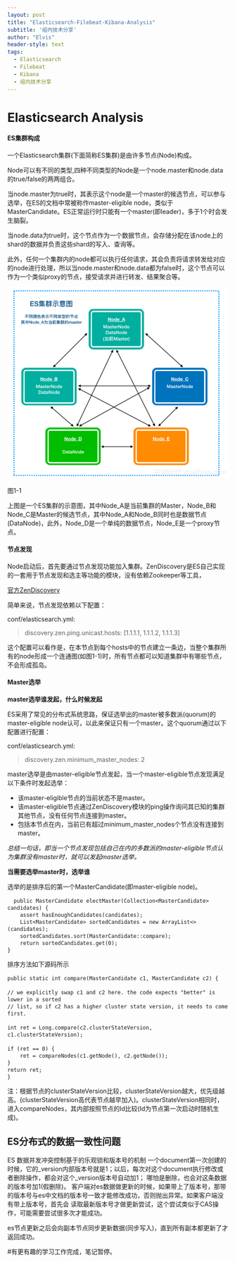```yaml
---
layout: post
title: "Elasticsearch-Filebeat-Kibana-Analysis"
subtitle: '组内技术分享'
author: "Elvis"
header-style: text
tags:
  - Elasticsearch
  - Filebeat
  - Kibana
  - 组内技术分享
---
```


# Elasticsearch Analysis

#### ES集群构成
一个Elasticsearch集群(下面简称ES集群)是由许多节点(Node)构成。

Node可以有不同的类型,四种不同类型的Node是一个node.master和node.data的true/false的两两组合。

当node.master为true时，其表示这个node是一个master的候选节点，可以参与选举，在ES的文档中常被称作master-eligible node，类似于MasterCandidate。ES正常运行时只能有一个master(即leader)，多于1个时会发生脑裂。

当node.data为true时，这个节点作为一个数据节点，会存储分配在该node上的shard的数据并负责这些shard的写入、查询等。

此外，任何一个集群内的node都可以执行任何请求，其会负责将请求转发给对应的node进行处理，所以当node.master和node.data都为false时，这个节点可以作为一个类似proxy的节点，接受请求并进行转发、结果聚合等。


![](/img/in-post/cluster-demo.png)

图1-1


上图是一个ES集群的示意图，其中Node_A是当前集群的Master，Node_B和Node_C是Master的候选节点，其中Node_A和Node_B同时也是数据节点(DataNode)，此外，Node_D是一个单纯的数据节点，Node_E是一个proxy节点。

#### 节点发现

Node启动后，首先要通过节点发现功能加入集群。ZenDiscovery是ES自己实现的一套用于节点发现和选主等功能的模块，没有依赖Zookeeper等工具，

[官方ZenDiscovery](https://www.elastic.co/guide/en/elasticsearch/reference/6.2/modules-discovery-zen.html)


简单来说，节点发现依赖以下配置：

conf/elasticsearch.yml:

>   discovery.zen.ping.unicast.hosts: [1.1.1.1, 1.1.1.2, 1.1.1.3]

这个配置可以看作是，在本节点到每个hosts中的节点建立一条边，当整个集群所有的node形成一个连通图(如图1-1)时，所有节点都可以知道集群中有哪些节点，不会形成孤岛。


#### Master选举

**master选举谁发起，什么时候发起**

ES采用了常见的分布式系统思路，保证选举出的master被多数派(quorum)的master-eligible node认可，以此来保证只有一个master。这个quorum通过以下配置进行配置：

conf/elasticsearch.yml:
>   discovery.zen.minimum_master_nodes: 2

master选举是由master-eligible节点发起，当一个master-eligible节点发现满足以下条件时发起选举：

* 该master-eligible节点的当前状态不是master。
* 该master-eligible节点通过ZenDiscovery模块的ping操作询问其已知的集群其他节点，没有任何节点连接到master。
* 包括本节点在内，当前已有超过minimum_master_nodes个节点没有连接到master。

*总结一句话，即当一个节点发现包括自己在内的多数派的master-eligible节点认为集群没有master时，就可以发起master选举。*


**当需要选举master时，选举谁**

选举的是排序后的第一个MasterCandidate(即master-eligible node)。

```
  public MasterCandidate electMaster(Collection<MasterCandidate> candidates) {
    assert hasEnoughCandidates(candidates);
    List<MasterCandidate> sortedCandidates = new ArrayList<>(candidates);
    sortedCandidates.sort(MasterCandidate::compare);
    return sortedCandidates.get(0);
}
```
排序方法如下源码所示

```
public static int compare(MasterCandidate c1, MasterCandidate c2) {

// we explicitly swap c1 and c2 here. the code expects "better" is lower in a sorted
// list, so if c2 has a higher cluster state version, it needs to come first.

int ret = Long.compare(c2.clusterStateVersion, c1.clusterStateVersion);

if (ret == 0) {
    ret = compareNodes(c1.getNode(), c2.getNode());
}
return ret;
}
```
注：根据节点的clusterStateVersion比较，clusterStateVersion越大，优先级越高。(clusterStateVersion高代表节点越早加入)。clusterStateVersion相同时，进入compareNodes，其内部按照节点的Id比较(Id为节点第一次启动时随机生成)。




## ES分布式的数据一致性问题

ES 数据并发冲突控制基于的乐观锁和版本号的机制
一个document第一次创建的时候，它的_version内部版本号就是1；以后，每次对这个document执行修改或者删除操作，都会对这个_version版本号自动加1；
哪怕是删除，也会对这条数据的版本号加1(假删除)。
客户端对es数据做更新的时候，如果带上了版本号，那带的版本号与es中文档的版本号一致才能修改成功，否则抛出异常。如果客户端没有带上版本号，首先会
读取最新版本号才做更新尝试，这个尝试类似于CAS操作，可能需要尝试很多次才能成功。

es节点更新之后会向副本节点同步更新数据(同步写入)，直到所有副本都更新了才返回成功。


#有更有趣的学习工作完成，笔记暂停。